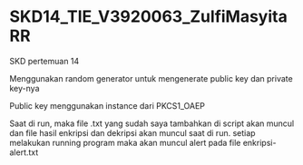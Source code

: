 # SKD14_TIE_V3920063_ZulfiMasyitaRR

SKD pertemuan 14

Menggunakan random generator untuk mengenerate public key dan private key-nya

Public key menggunakan instance dari PKCS1_OAEP

Saat di run, maka file .txt yang sudah saya tambahkan di script akan muncul dan file hasil enkripsi dan dekripsi akan muncul saat di run. setiap melakukan running program maka akan muncul alert pada file enkripsi-alert.txt
